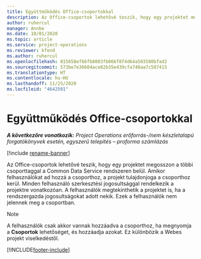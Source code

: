 ```yaml
---
title: Együttműködés Office-csoportokkal
description: Az Office-csoportok lehetővé teszik, hogy egy projektet megosszon a többi csoporttaggal a Common Data Service rendszeren belül.
author: ruhercul
manager: Annbe
ms.date: 10/01/2020
ms.topic: article
ms.service: project-operations
ms.reviewer: kfend
ms.author: ruhercul
ms.openlocfilehash: 815658ef66fb8083fb066f8f4d64a503580bfad2
ms.sourcegitcommit: 573be7e36604ace82b35e439cfa748aa7c587415
ms.translationtype: HT
ms.contentlocale: hu-HU
ms.lasthandoff: 11/25/2020
ms.locfileid: "4642501"
---
```

# <a name="collaboration-with-office-groups"></a>Együttműködés Office-csoportokkal

_**A következőre vonatkozik:** Project Operations erőforrás-/nem készletalapú forgatókönyvek esetén, egyszerű telepítés – proforma számlázás_

[!include [rename-banner](~/includes/cc-data-platform-banner.md)]

Az Office-csoportok lehetővé teszik, hogy egy projektet megosszon a többi csoporttaggal a Common Data Service rendszeren belül. Amikor felhasználókat ad hozzá a csoporthoz, a projekt tulajdonjoga a csoporthoz kerül. Minden felhasználó szerkesztési jogosultsággal rendelkezik a projektre vonatkozóan. A felhasználók megtekinthetik a projektet is, ha a rendszergazda jogosultságokat adott nekik. Ezek a felhasználók nem jelennek meg a csoportban.

> [!NOTE] 
> A felhasználók csak akkor vannak hozzáadva a csoporthoz, ha megnyomja a **Csoportok** lehetőséget, és hozzáadja azokat. Ez különbözik a Webes projekt viselkedéstől. 



[!INCLUDE[footer-include](../includes/footer-banner.md)]